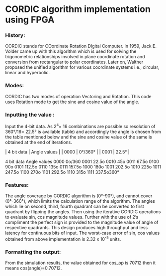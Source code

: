 # CORDIC algorithm implementation using FPGA
### History:
CORDIC stands for COordinate Rotation DIgital Computer. In 1959, Jack E. Volder came up with this algorithm which is used for solving the trigonometric relationships involved in plane coordinate rotation and conversion from rectangular to polar coordinates. Later on, Walther proposed the unified algorithm for various coordinate systems i.e., circular, linear and hyperbolic.
### Modes:
CORDIC has two modes of operation Vectoring and Rotation. This code uses Rotation mode to get the sine and cosine value of the angle. 

### Inputting the value :

Input the 4-bit data. As 2<sup>4</sup>= 16 combinations are possible so resolution of 360°/16= 22.5° is available (table) and accordingly the angle is chosen from the table mentioned below and the sine and cosine value of the same is obtained at the end of iterations.

| 4 bit data | Angle values |
|   0000     |   0°/360°    | 
|   0001     |    22.5°     |






4 bit data	Angle values
0000	0o/360
0001	22.5o
0010	45o
0011	67.5o
0100	90o
0101	112.5o
0110	135o
0111	157.5o
1000	180o
1001	202.5o
1010	225o
1011	247.5o
1100	270o
1101	292.5o
1110	315o
1111	337.5o360°

### Features:

The angle coverage by CORDIC algorithm is (0°-90°), and cannot cover (0°-360°), which limits the calculation range of the algorithm. The angles which lie on second, third, fourth quadrant can be converted to first quadrant by flipping the angles. Then using the iterative CORDIC operations to evaluate sin, cos magnitude values. Further with the use of 2’s compliment the perfect sign is provided to the magnitude value of angle of respective quadrants. This design produces high throughput and less latency for continuous bits of input.
 The worst-case error of sin, cos values obtained from above implementation is 2.32 x 10<sup>-5</sup> units.

### Formatting the output:

From the simulation results, the value obtained for cos_op is 70712 then it means cos(angle)=0.70712. 


